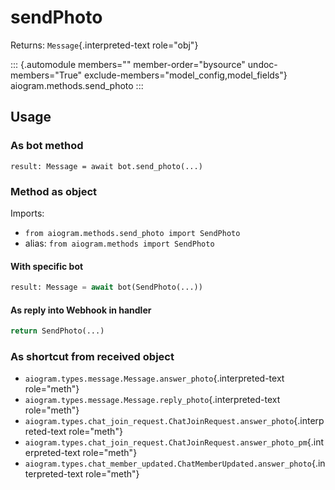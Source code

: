 # sendPhoto

Returns: `Message`{.interpreted-text role="obj"}

::: {.automodule members="" member-order="bysource" undoc-members="True" exclude-members="model_config,model_fields"}
aiogram.methods.send_photo
:::

## Usage

### As bot method

``` 
result: Message = await bot.send_photo(...)
```

### Method as object

Imports:

-   `from aiogram.methods.send_photo import SendPhoto`
-   alias: `from aiogram.methods import SendPhoto`

#### With specific bot

``` python
result: Message = await bot(SendPhoto(...))
```

#### As reply into Webhook in handler

``` python
return SendPhoto(...)
```

### As shortcut from received object

-   `aiogram.types.message.Message.answer_photo`{.interpreted-text
    role="meth"}
-   `aiogram.types.message.Message.reply_photo`{.interpreted-text
    role="meth"}
-   `aiogram.types.chat_join_request.ChatJoinRequest.answer_photo`{.interpreted-text
    role="meth"}
-   `aiogram.types.chat_join_request.ChatJoinRequest.answer_photo_pm`{.interpreted-text
    role="meth"}
-   `aiogram.types.chat_member_updated.ChatMemberUpdated.answer_photo`{.interpreted-text
    role="meth"}
